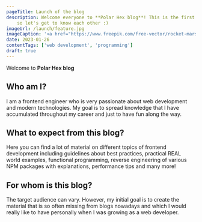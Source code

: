 ```yaml
---
pageTitle: Launch of the blog
description: Welcome everyone to **Polar Hex blog**! This is the first and intro entry on this blog
    so let's get to know each other :)
imageUrl: /launch/feature.jpg
imageCaption: '<a href="https://www.freepik.com/free-vector/rocket-mars-landscape-scene_5019388.htm#query=rocket&position=9&from_view=search&track=sph">Image by brgfx</a> on Freepik'
date: 2023-01-26
contentTags: ['web development', 'programming']
draft: true
---
```


Welcome to **Polar Hex blog**

## Who am I?

I am a frontend engineer who is very passionate about web development and modern technologies.
My goal is to spread knowledge that I have accumulated throughout my career
and just to have fun along the way.

## What to expect from this blog?

Here you can find a lot of material on different topics of frontend development including
guidelines about best practices, practical REAL world examples, functional programming,
reverse engineering of various NPM packages with explanations, performance tips and many more!

## For whom is this blog?

The target audience can vary. However, my initial goal is to create the material that is
so often missing from blogs nowadays and which I would really like to have personally when I
was growing as a web developer.

